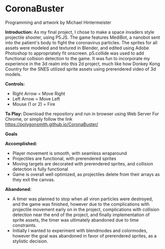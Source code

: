 # CoronaBuster
Programming and artwork by Michael Hintermeister

**Introduction:**
  As my final project, I chose to make a space invaders style projectile shooter, using P5.JS. The game features MediBot, a nanobot sent into the patient's body to fight the coronavirus particles. The sprites for all assets were modeled and textured in Blender, and edited using Adobe Photoshop to appropriately fit onscreen. p5.collide was used to add functional collision detection to the game. It was fun to incorporate my experience in the 3d realm into this 2d project, much like how Donkey Kong Country for the SNES utilized sprite assets using prerendered video of 3d models.
  
  **Controls:**
  - Right Arrow = Move Right
  - Left Arrow = Move Left
  - Mouse (1 or 2) = Fire
  
  **To Play:**
  Download the repository and run in browser using Web Server For Chrome, or simply follow the link https://polygonsmith.github.io/CoronaBuster/
  
  **Goals**

  **Accomplished:**
  - Player movement is smooth, with seamless wraparound
  - Projectiles are functional, with prerendered sprites
  - Moving targets are decorated with prerendered sprites, and collision detection is fully functional
  - Game is overall well optimized, as projectiles delete from their arrays as they exit the canvas.
  
  **Abandoned:**
  - A timer was planned to stop when all viron particles were destroyed, and the game was finished, however due to the complications with projectile movement early on in the project, complications with collision detection near the end of the project, and finally implementation of sprite assets, the timer was ultimately abandoned due to time constraints.
  - Initially I wanted to experiment with blendmodes and colormodes, however the goal was abandoned in favor of prerendered sprites, as a stylistic decision.
